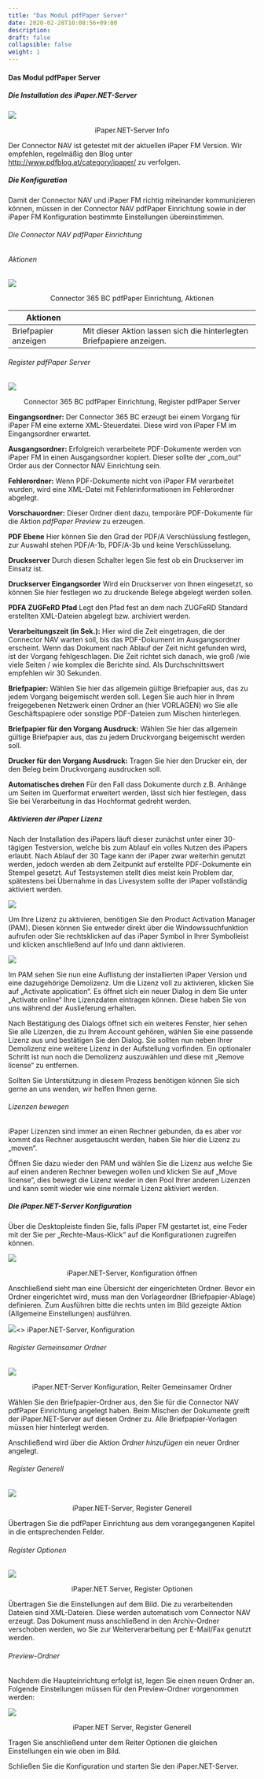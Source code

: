 ```yaml
---
title: "Das Modul pdfPaper Server"
date: 2020-02-28T10:08:56+09:00
description: 
draft: false
collapsible: false
weight: 1
---
```


#### Das Modul pdfPaper Server

##### Die Installation des iPaper.NET-Server

![](/images/connectornav/pdfpaper/server_info.png)
<center>iPaper.NET-Server Info</center>

Der Connector NAV ist getestet mit der aktuellen iPaper FM Version. Wir empfehlen, regelmäßig den Blog unter <http://www.pdfblog.at/category/ipaper/> zu verfolgen.

##### Die Konfiguration

Damit der Connector NAV und iPaper FM richtig miteinander kommunizieren können, müssen in der Connector NAV pdfPaper Einrichtung sowie in der iPaper FM Konfiguration bestimmte Einstellungen übereinstimmen.

###### Die Connector NAV pdfPaper Einrichtung

###### Aktionen

![](/images/connectornav/pdfpaper/einr_aktionen.png)<center>Connector 365 BC pdfPaper Einrichtung, Aktionen</center>

|Aktionen | |
|---|---|
| Briefpapier anzeigen | Mit dieser Aktion lassen sich die hinterlegten Briefpapiere anzeigen. |

###### Register pdfPaper Server

![](/images/connectornav/pdfpaper/einr_reg_server.png)<center>Connector 365 BC pdfPaper Einrichtung, Register pdfPaper Server</center>

**Eingangsordner:**
Der Connector 365 BC erzeugt bei einem Vorgang für iPaper FM eine externe XML-Steuerdatei. Diese wird von iPaper FM im Eingangsordner erwartet.

**Ausgangsordner:**
Erfolgreich verarbeitete PDF-Dokumente werden von iPaper FM in einen Ausgangsordner kopiert. Dieser sollte der „com_out“ Order aus der Connector NAV Einrichtung sein.

**Fehlerordner:**
Wenn PDF-Dokumente nicht von iPaper FM verarbeitet wurden, wird eine XML-Datei mit Fehlerinformationen im Fehlerordner abgelegt.

**Vorschauordner:**
Dieser Ordner dient dazu, temporäre PDF-Dokumente für die Aktion *pdfPaper Preview* zu erzeugen.

**PDF Ebene**
Hier können Sie den Grad der PDF/A Verschlüsslung festlegen, zur Auswahl stehen PDF/A-1b, PDF/A-3b und keine Verschlüsselung.

**Druckserver**
Durch diesen Schalter legen Sie fest ob ein Druckserver im Einsatz ist.

**Druckserver Eingangsorder**
Wird ein Druckserver von Ihnen eingesetzt, so können Sie hier festlegen wo zu druckende Belege abgelegt werden sollen.

**PDFA ZUGFeRD Pfad**
Legt den Pfad fest an dem nach ZUGFeRD Standard erstellten XML-Dateien abgelegt bzw. archiviert werden.

**Verarbeitungszeit (in Sek.):**
Hier wird die Zeit eingetragen, die der Connector NAV warten soll, bis das PDF-Dokument im Ausgangsordner erscheint. Wenn das Dokument nach Ablauf der Zeit nicht gefunden wird, ist der Vorgang fehlgeschlagen. Die Zeit richtet sich danach, wie groß /wie viele Seiten / wie komplex die Berichte sind. Als Durchschnittswert empfehlen wir 30 Sekunden.

**Briefpapier:**
Wählen Sie hier das allgemein gültige Briefpapier aus, das zu jedem Vorgang beigemischt werden soll. Legen Sie auch hier in Ihrem freigegebenen Netzwerk einen Ordner an (hier VORLAGEN) wo Sie alle Geschäftspapiere oder sonstige PDF-Dateien zum Mischen hinterlegen.

**Briefpapier für den Vorgang Ausdruck:**
Wählen Sie hier das allgemein gültige Briefpapier aus, das zu jedem Druckvorgang beigemischt werden soll.

**Drucker für den Vorgang Ausdruck:**
Tragen Sie hier den Drucker ein, der den Beleg beim Druckvorgang ausdrucken soll.

**Automatisches drehen**
Für den Fall dass Dokumente durch z.B. Anhänge um Seiten im Querformat erweitert werden, lässt sich hier festlegen, dass Sie bei Verarbeitung in das Hochformat gedreht werden.

##### Aktivieren der iPaper Lizenz

Nach der Installation des iPapers läuft dieser zunächst unter einer 30-tägigen Testversion, welche bis zum Ablauf ein volles Nutzen des iPapers erlaubt. Nach Ablauf der 30 Tage kann der iPaper zwar weiterhin genutzt werden, jedoch werden ab dem Zeitpunkt auf erstellte PDF-Dokumente ein Stempel gesetzt. Auf Testsystemen stellt dies meist kein Problem dar, spätestens bei Übernahme in das Livesystem sollte der iPaper vollständig aktiviert werden.

![](/images/connectornav/pdfpaper/ipaper_aktivierung.png)

Um Ihre Lizenz zu aktivieren, benötigen Sie den Product Activation Manager (PAM). Diesen können Sie entweder direkt über die Windowssuchfunktion aufrufen oder Sie rechtsklicken auf das iPaper Symbol in Ihrer Symbolleist und klicken anschließend auf Info und dann aktivieren.

![](/images/connectornav/pdfpaper/ipaper_aktivierung2.png)

Im PAM sehen Sie nun eine Auflistung der installierten iPaper Version und eine dazugehörige Demolizenz. Um die Lizenz voll zu aktivieren, klicken Sie auf „Activate application“. Es öffnet sich ein neuer Dialog in dem Sie unter „Activate online“ Ihre Lizenzdaten eintragen können. Diese haben Sie von uns während der Auslieferung erhalten.

Nach Bestätigung des Dialogs öffnet sich ein weiteres Fenster, hier sehen Sie alle Lizenzen, die zu Ihrem Account gehören, wählen Sie eine passende Lizenz aus und bestätigen Sie den Dialog. Sie sollten nun neben Ihrer Demolizenz eine weitere Lizenz in der Aufstellung vorfinden. Ein optionaler Schritt ist nun noch die Demolizenz auszuwählen und diese mit „Remove license“ zu entfernen.

Sollten Sie Unterstützung in diesem Prozess benötigen können Sie sich gerne an uns wenden, wir helfen Ihnen gerne.

###### Lizenzen bewegen

iPaper Lizenzen sind immer an einen Rechner gebunden, da es aber vor kommt das Rechner ausgetauscht werden, haben Sie hier die Lizenz zu „moven“.

Öffnen Sie dazu wieder den PAM und wählen Sie die Lizenz aus welche Sie auf einen anderen Rechner bewegen wollen und klicken Sie auf „Move license“, dies bewegt die Lizenz wieder in den Pool Ihrer anderen Lizenzen und kann somit wieder wie eine normale Lizenz aktiviert werden.

##### Die iPaper.NET-Server Konfiguration

Über die Desktopleiste finden Sie, falls iPaper FM gestartet ist, eine Feder mit der Sie per „Rechte-Maus-Klick“ auf die Konfigurationen zugreifen können.

![](/images/connectornav/pdfpaper/net_server_config.png)<center>iPaper.NET-Server, Konfiguration öffnen</center>

Anschließend sieht man eine Übersicht der eingerichteten Ordner. Bevor ein Ordner eingerichtet wird, muss man den Vorlageordner (Briefpapier-Ablage) definieren. Zum Ausführen bitte die rechts unten im Bild gezeigte Aktion (Allgemeine Einstellungen) ausführen.

![](/images/connectornav/pdfpaper/net_server_config2.png)<>
iPaper.NET-Server, Konfiguration

###### Register Gemeinsamer Ordner

![](/images/connectornav/pdfpaper/net_server_config_gem_ordner.png)<center>iPaper.NET-Server Konfiguration, Reiter Gemeinsamer Ordner</center>

Wählen Sie den Briefpapier-Ordner aus, den Sie für die Connector NAV pdfPaper Einrichtung angelegt haben. Beim Mischen der Dokumente greift der iPaper.NET-Server auf diesen Ordner zu. Alle Briefpapier-Vorlagen müssen hier hinterlegt werden.

Anschließend wird über die Aktion *Ordner hinzufügen* ein neuer Ordner angelegt.

###### Register Generell

![](/images/connectornav/pdfpaper/net_server_reg_generell.png)<center>iPaper.NET-Server, Register Generell</center>

Übertragen Sie die pdfPaper Einrichtung aus dem vorangegangenen Kapitel in die entsprechenden Felder.

###### Register Optionen

![](/images/connectornav/pdfpaper/net_server_reg_optionen.png)<center>iPaper.NET Server, Register Optionen</center>

Übertragen Sie die Einstellungen auf dem Bild. Die zu verarbeitenden Dateien sind XML-Dateien. Diese werden automatisch vom Connector NAV erzeugt. Das Dokument muss anschließend in den Archiv-Ordner verschoben werden, wo Sie zur Weiterverarbeitung per E-Mail/Fax genutzt werden.

###### Preview-Ordner

Nachdem die Haupteinrichtung erfolgt ist, legen Sie einen neuen Ordner an. Folgende Einstellungen müssen für den Preview-Ordner vorgenommen werden:

![](/images/connectornav/pdfpaper/net_server_preview.png)<center>iPaper.NET Server, Register Generell</center>

Tragen Sie anschließend unter dem Reiter Optionen die gleichen Einstellungen ein wie oben im Bild.

Schließen Sie die Konfiguration und starten Sie den iPaper.NET-Server.